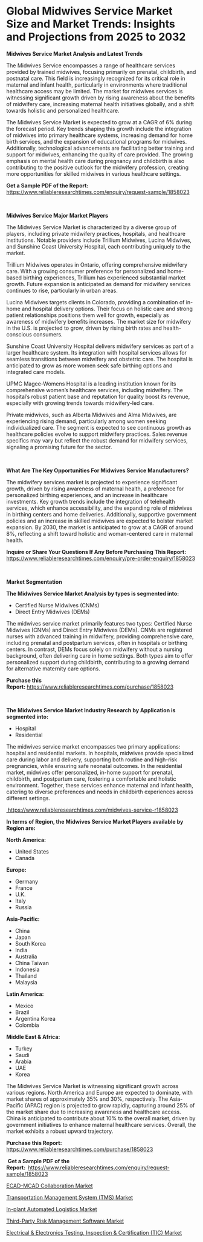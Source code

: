 <p><h1>Global Midwives Service Market Size and Market Trends: Insights and Projections from 2025 to 2032</h1></p><p><strong>Midwives Service Market Analysis and Latest Trends</strong></p>
<p><p>The Midwives Service encompasses a range of healthcare services provided by trained midwives, focusing primarily on prenatal, childbirth, and postnatal care. This field is increasingly recognized for its critical role in maternal and infant health, particularly in environments where traditional healthcare access may be limited. The market for midwives services is witnessing significant growth driven by rising awareness about the benefits of midwifery care, increasing maternal health initiatives globally, and a shift towards holistic and personalized healthcare.</p><p>The Midwives Service Market is expected to grow at a CAGR of 6% during the forecast period. Key trends shaping this growth include the integration of midwives into primary healthcare systems, increasing demand for home birth services, and the expansion of educational programs for midwives. Additionally, technological advancements are facilitating better training and support for midwives, enhancing the quality of care provided. The growing emphasis on mental health care during pregnancy and childbirth is also contributing to the positive outlook for the midwifery profession, creating more opportunities for skilled midwives in various healthcare settings.</p></p>
<p><strong>Get a Sample PDF of the Report:&nbsp;</strong> <a href="https://www.reliableresearchtimes.com/enquiry/request-sample/1858023?utm_campaign=2583&utm_medium=2&utm_source=Github&utm_content=ia&utm_term=11032025&utm_id=midwives-service">https://www.reliableresearchtimes.com/enquiry/request-sample/1858023</a></p>
<p>&nbsp;</p>
<p><strong>Midwives Service Major Market Players</strong></p>
<p><p>The Midwives Service Market is characterized by a diverse group of players, including private midwifery practices, hospitals, and healthcare institutions. Notable providers include Trillium Midwives, Lucina Midwives, and Sunshine Coast University Hospital, each contributing uniquely to the market.</p><p>Trillium Midwives operates in Ontario, offering comprehensive midwifery care. With a growing consumer preference for personalized and home-based birthing experiences, Trillium has experienced substantial market growth. Future expansion is anticipated as demand for midwifery services continues to rise, particularly in urban areas.</p><p>Lucina Midwives targets clients in Colorado, providing a combination of in-home and hospital delivery options. Their focus on holistic care and strong patient relationships positions them well for growth, especially as awareness of midwifery benefits increases. The market size for midwifery in the U.S. is projected to grow, driven by rising birth rates and health-conscious consumers.</p><p>Sunshine Coast University Hospital delivers midwifery services as part of a larger healthcare system. Its integration with hospital services allows for seamless transitions between midwifery and obstetric care. The hospital is anticipated to grow as more women seek safe birthing options and integrated care models.</p><p>UPMC Magee-Womens Hospital is a leading institution known for its comprehensive women’s healthcare services, including midwifery. The hospital’s robust patient base and reputation for quality boost its revenue, especially with growing trends towards midwifery-led care.</p><p>Private midwives, such as Alberta Midwives and Alma Midwives, are experiencing rising demand, particularly among women seeking individualized care. The segment is expected to see continuous growth as healthcare policies evolve to support midwifery practices. Sales revenue specifics may vary but reflect the robust demand for midwifery services, signaling a promising future for the sector.</p></p>
<p>&nbsp;</p>
<p><strong>What Are The Key Opportunities For Midwives Service Manufacturers?</strong></p>
<p><p>The midwifery services market is projected to experience significant growth, driven by rising awareness of maternal health, a preference for personalized birthing experiences, and an increase in healthcare investments. Key growth trends include the integration of telehealth services, which enhance accessibility, and the expanding role of midwives in birthing centers and home deliveries. Additionally, supportive government policies and an increase in skilled midwives are expected to bolster market expansion. By 2030, the market is anticipated to grow at a CAGR of around 8%, reflecting a shift toward holistic and woman-centered care in maternal health.</p></p>
<p><strong>Inquire or Share Your Questions If Any Before Purchasing This Report:</strong> <a href="https://www.reliableresearchtimes.com/enquiry/pre-order-enquiry/1858023?utm_campaign=2583&utm_medium=2&utm_source=Github&utm_content=ia&utm_term=11032025&utm_id=midwives-service">https://www.reliableresearchtimes.com/enquiry/pre-order-enquiry/1858023</a></p>
<p>&nbsp;</p>
<p><strong>Market Segmentation</strong></p>
<p><strong>The Midwives Service Market Analysis by types is segmented into:</strong></p>
<p><ul><li>Certified Nurse Midwives (CNMs)</li><li>Direct Entry Midwives (DEMs)</li></ul></p>
<p><p>The midwives service market primarily features two types: Certified Nurse Midwives (CNMs) and Direct Entry Midwives (DEMs). CNMs are registered nurses with advanced training in midwifery, providing comprehensive care, including prenatal and postpartum services, often in hospitals or birthing centers. In contrast, DEMs focus solely on midwifery without a nursing background, often delivering care in home settings. Both types aim to offer personalized support during childbirth, contributing to a growing demand for alternative maternity care options.</p></p>
<p><strong>Purchase this Report:&nbsp;</strong><a href="https://www.reliableresearchtimes.com/purchase/1858023?utm_campaign=2583&utm_medium=2&utm_source=Github&utm_content=ia&utm_term=11032025&utm_id=midwives-service">https://www.reliableresearchtimes.com/purchase/1858023</a></p>
<p>&nbsp;</p>
<p><strong>The Midwives Service Market Industry Research by Application is segmented into:</strong></p>
<p><ul><li>Hospital</li><li>Residential</li></ul></p>
<p><p>The midwives service market encompasses two primary applications: hospital and residential markets. In hospitals, midwives provide specialized care during labor and delivery, supporting both routine and high-risk pregnancies, while ensuring safe neonatal outcomes. In the residential market, midwives offer personalized, in-home support for prenatal, childbirth, and postpartum care, fostering a comfortable and holistic environment. Together, these services enhance maternal and infant health, catering to diverse preferences and needs in childbirth experiences across different settings.</p></p>
<p><a href="https://www.reliableresearchtimes.com/midwives-service-r1858023?utm_campaign=2583&utm_medium=2&utm_source=Github&utm_content=ia&utm_term=11032025&utm_id=midwives-service">&nbsp;https://www.reliableresearchtimes.com/midwives-service-r1858023</a></p>
<p><strong>In terms of Region, the Midwives Service Market Players available by Region are:</strong></p>
<p>
    <p> <strong> North America: </strong>
        <ul>
            <li>United States</li>
            <li>Canada</li>
        </ul>
        </p> 
    <p> <strong> Europe: </strong>
        <ul>
            <li>Germany</li>
            <li>France</li>
            <li>U.K.</li>
            <li>Italy</li>
            <li>Russia</li>
        </ul>
        </p> 
    <p> <strong> Asia-Pacific: </strong>
        <ul>
            <li>China</li>
            <li>Japan</li>
            <li>South Korea</li>
            <li>India</li>
            <li>Australia</li>
            <li>China Taiwan</li>
            <li>Indonesia</li>
            <li>Thailand</li>
            <li>Malaysia</li>
        </ul>
        </p> 
    <p> <strong> Latin America: </strong>
        <ul>
            <li>Mexico</li>
            <li>Brazil</li>
            <li>Argentina Korea</li>
            <li>Colombia</li>
        </ul>
        </p> 
    <p> <strong> Middle East & Africa: </strong>
        <ul>
            <li>Turkey</li>
            <li>Saudi</li>
            <li>Arabia</li>
            <li>UAE</li>
            <li>Korea</li>
        </ul>
    </p>
    </p>
<p><p>The Midwives Service Market is witnessing significant growth across various regions. North America and Europe are expected to dominate, with market shares of approximately 35% and 30%, respectively. The Asia-Pacific (APAC) region is projected to grow rapidly, capturing around 25% of the market share due to increasing awareness and healthcare access. China is anticipated to contribute about 10% to the overall market, driven by government initiatives to enhance maternal healthcare services. Overall, the market exhibits a robust upward trajectory.</p></p>
<p><strong>Purchase this Report: </strong><a href="https://www.reliableresearchtimes.com/purchase/1858023?utm_campaign=2583&utm_medium=2&utm_source=Github&utm_content=ia&utm_term=11032025&utm_id=midwives-service">https://www.reliableresearchtimes.com/purchase/1858023</a></p>
<p>&nbsp;<strong>Get a Sample PDF of the Report:&nbsp;&nbsp;</strong><a href="https://www.reliableresearchtimes.com/enquiry/request-sample/1858023?utm_campaign=2583&utm_medium=2&utm_source=Github&utm_content=ia&utm_term=11032025&utm_id=midwives-service">https://www.reliableresearchtimes.com/enquiry/request-sample/1858023</a></p>
<p><strong></strong></p>
<p><p><a href="https://github.com/omduthkevork/Market-Research-Report-List-1/blob/main/ecad-mcad-collaboration-market.md?utm_campaign=2583&utm_medium=2&utm_source=Github&utm_content=ia&utm_term=11032025&utm_id=midwives-service">ECAD-MCAD Collaboration Market</a></p><p><a href="https://github.com/rakowpleetj1/Market-Research-Report-List-1/blob/main/transportation-management-system-tms-market.md?utm_campaign=2583&utm_medium=2&utm_source=Github&utm_content=ia&utm_term=11032025&utm_id=midwives-service">Transportation Management System (TMS) Market</a></p><p><a href="https://github.com/cherrivacius/Market-Research-Report-List-1/blob/main/in-plant-automated-logistics-market.md?utm_campaign=2583&utm_medium=2&utm_source=Github&utm_content=ia&utm_term=11032025&utm_id=midwives-service">In-plant Automated Logistics Market</a></p><p><a href="https://github.com/akramisabtu/Market-Research-Report-List-1/blob/main/third-party-risk-management-software-market.md?utm_campaign=2583&utm_medium=2&utm_source=Github&utm_content=ia&utm_term=11032025&utm_id=midwives-service">Third-Party Risk Management Software Market</a></p><p><a href="https://github.com/mcveathuane2/Market-Research-Report-List-1/blob/main/electrical-electronics-testing-inspection-certification-tic-market.md?utm_campaign=2583&utm_medium=2&utm_source=Github&utm_content=ia&utm_term=11032025&utm_id=midwives-service">Electrical & Electronics Testing, Inspection & Certification (TIC) Market</a></p></p>